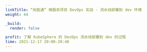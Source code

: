 ```yaml
---
linkTitle: “尚医通” 微服务项目 DevOps 实战 - 流水线部署到 dev 环境
weight: 44

_build:
  render: false

profit: 了解 KubeSphere 的 DevOps 流水线部署到 dev 的过程
time: 2021-12-17 20:00-20:40
---
```


